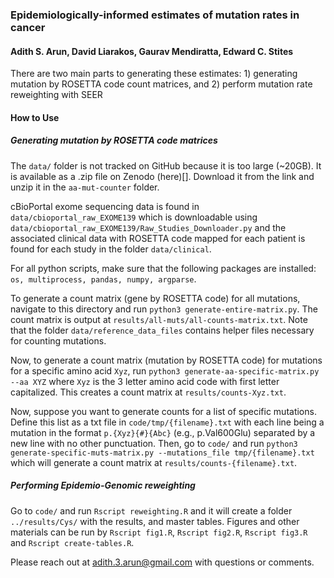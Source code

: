 ### Epidemiologically-informed estimates of mutation rates in cancer
#### Adith S. Arun, David Liarakos, Gaurav Mendiratta, Edward C. Stites

There are two main parts to generating these estimates: 1) generating mutation by ROSETTA code count matrices, and 2) perform mutation rate reweighting with SEER

#### How to Use

##### Generating mutation by ROSETTA code matrices

The `data/` folder is not tracked on GitHub because it is too large (~20GB). It is available as a .zip file on Zenodo (here)[]. Download it from the link and unzip it in the `aa-mut-counter` folder. 

cBioPortal exome sequencing data is found in `data/cbioportal_raw_EXOME139` which is downloadable using `data/cbioportal_raw_EXOME139/Raw_Studies_Downloader.py` and the associated clinical data with ROSETTA code mapped for each patient is found for each study in the folder `data/clinical`. 

For all python scripts, make sure that the following packages are installed: `os, multiprocess, pandas, numpy, argparse`. 

To generate a count matrix (gene by ROSETTA code) for all mutations, navigate to this directory and run `python3 generate-entire-matrix.py`. The count matrix is output at `results/all-muts/all-counts-matrix.txt`. Note that the folder `data/reference_data_files` contains helper files necessary for counting mutations. 

Now, to generate a count matrix (mutation by ROSETTA code) for mutations for a specific amino acid `Xyz`, run `python3 generate-aa-specific-matrix.py --aa XYZ` where `Xyz` is the 3 letter amino acid code with first letter capitalized. This creates a count matrix at `results/counts-Xyz.txt`. 

Now, suppose you want to generate counts for a list of specific mutations. Define this list as a txt file in `code/tmp/{filename}.txt` with each line being a mutation in the format `p.{Xyz}{#}{Abc}` (e.g., p.Val600Glu) separated by a new line with no other punctuation. Then, go to `code/` and run `python3 generate-specific-muts-matrix.py --mutations_file tmp/{filename}.txt` which will generate a count matrix at `results/counts-{filename}.txt`. 


##### Performing Epidemio-Genomic reweighting

Go to `code/` and run `Rscript reweighting.R` and it will create a folder `../results/Cys/` with the results, and master tables. Figures and other materials can be run by `Rscript fig1.R`, `Rscript fig2.R`, `Rscript fig3.R` and `Rscript create-tables.R`. 

Please reach out at adith.3.arun@gmail.com with questions or comments. 
